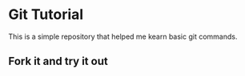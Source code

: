# Git Tutorial

This is a simple repository that helped me kearn basic git commands.

## Fork it and try it out
